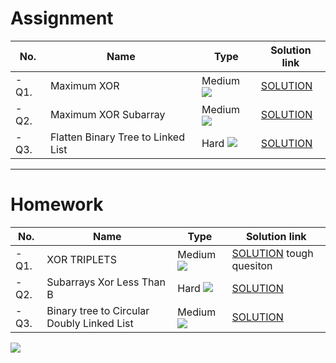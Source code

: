 # Assignment

| No.   | Name                               | Type                                                        | Solution link                                                                          |
|-------|------------------------------------|-------------------------------------------------------------|----------------------------------------------------------------------------------------|
| - Q1. | Maximum XOR                        | Medium [![](https://img.shields.io/badge/-MEDIUM-yellow)]() | [SOLUTION](src/main/java/com/scaler/dsa/assignment/MaximumXOR.java)                    |
| - Q2. | Maximum XOR Subarray               | Medium [![](https://img.shields.io/badge/-MEDIUM-yellow)]() | [SOLUTION](src/main/java/com/scaler/dsa/assignment/MaximumXORSubarray.java)            |
| - Q3. | Flatten Binary Tree to Linked List | Hard  [![](https://img.shields.io/badge/-HARD-red)]()       | [SOLUTION](src/main/java/com/scaler/dsa/assignment/FlattenBinaryTreetoLinkedList.java) |

*** 

# Homework

| No.   | Name                                       | Type                                                        | Solution link                                                                               |
|-------|--------------------------------------------|-------------------------------------------------------------|---------------------------------------------------------------------------------------------|
| - Q1. | XOR TRIPLETS                               | Medium [![](https://img.shields.io/badge/-MEDIUM-yellow)]() | [SOLUTION](src/main/java/com/scaler/dsa/homework/XORTRIPLETS.java)      tough quesiton      |
| - Q2. | Subarrays Xor Less Than B                  | Hard  [![](https://img.shields.io/badge/-HARD-red)]()       | [SOLUTION](src/main/java/com/scaler/dsa/homework/SubarraysXorLessThanB.java)                |
| - Q3. | Binary tree to Circular Doubly Linked List | Medium [![](https://img.shields.io/badge/-MEDIUM-yellow)]() | [SOLUTION](src/main/java/com/scaler/dsa/homework/BinarytreetoCircularDoublyLinkedList.java) |

[![](https://img.shields.io/badge/github-blue?style=for-the-badge)](https://github.com/pashmash372)
